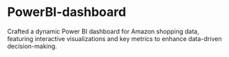 # PowerBI-dashboard
Crafted a dynamic Power BI dashboard for Amazon shopping data, featuring interactive visualizations and key metrics to enhance data-driven decision-making.
